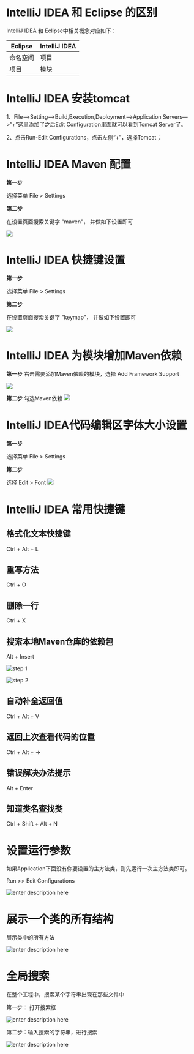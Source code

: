 # IntelliJ IDEA 和 Eclipse 的区别

IntelliJ IDEA 和 Eclipse中相关概念对应如下：

| Eclipse  | IntelliJ IDEA |
| -------- | ------------- |
| 命名空间 | 项目          |
| 项目     | 模块          |


# IntelliJ IDEA 安装tomcat

1、File—>Setting—>Build,Execution,Deployment—->Application Servers—>”+”这里添加了之后Edit Configuration里面就可以看到Tomcat Server了。


2、点击Run-Edit Configurations，点击左侧“+”，选择Tomcat；


# IntelliJ IDEA Maven 配置

**第一步**

选择菜单 File > Settings

**第二步**

在设置页面搜索关键字 "maven"， 并做如下设置即可

![](images\maven001.PNG)

# IntelliJ IDEA 快捷键设置

**第一步**

选择菜单 File > Settings

**第二步**

在设置页面搜索关键字 "keymap"， 并做如下设置即可

![](images\maven002.PNG)



# IntelliJ IDEA 为模块增加Maven依赖

**第一步** 右击需要添加Maven依赖的模块，选择 Add Framework Support

![](images\maven003.PNG)



**第二步**  勾选Maven依赖
![](images\maven004.PNG)



# IntelliJ IDEA代码编辑区字体大小设置

**第一步**

选择菜单 File > Settings

**第二步**

选择 Edit > Font
![](images\font001.PNG)

# IntelliJ IDEA 常用快捷键

## 格式化文本快捷键

Ctrl + Alt + L

## 重写方法

Ctrl + O

## 删除一行

Ctrl + X

## 搜索本地Maven仓库的依赖包

Alt + Insert

![step 1](./images/key-maven001.PNG)

![step 2](./images/key-maven002.PNG)

## 自动补全返回值

Ctrl + Alt + V

## 返回上次查看代码的位置

Ctrl + Alt + ->

## 错误解决办法提示

Alt + Enter

## 知道类名查找类

Ctrl + Shift + Alt + N


# 设置运行参数

如果Application下面没有你要设置的主方法类，则先运行一次主方法类即可。

Run >> Edit Configurations

![enter description here](./images/set-params001.PNG)


# 展示一个类的所有结构

展示类中的所有方法

![enter description here](./images/structure001.jpg)


# 全局搜索

在整个工程中，搜索某个字符串出现在那些文件中

第一步： 打开搜索框

![enter description here](./images/gloab-search001.jpg)

第二步：输入搜索的字符串，进行搜索

![enter description here](./images/gloab-search002.jpg)










